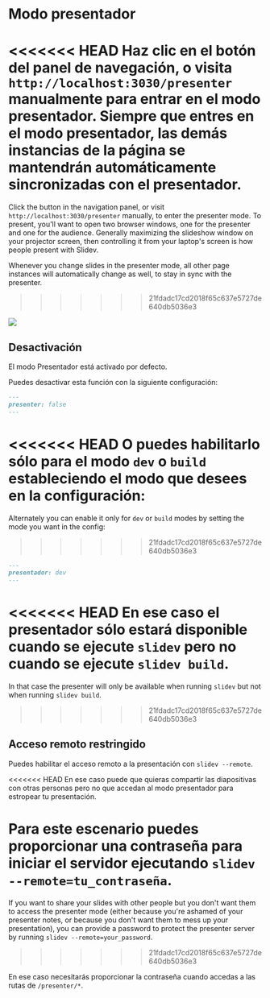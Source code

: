 # Modo presentador

<<<<<<< HEAD
Haz clic en el botón <carbon-user-speaker class="inline-icon-btn"/> del panel de navegación, o visita `http://localhost:3030/presenter` manualmente para entrar en el modo presentador. Siempre que entres en el modo presentador, las demás instancias de la página se mantendrán automáticamente sincronizadas con el presentador.
=======
Click the <carbon-user-speaker class="inline-icon-btn"/> button in the navigation panel, or visit `http://localhost:3030/presenter` manually, to enter the presenter mode. To present, you'll want to open two browser windows, one for the presenter and one for the audience. Generally maximizing the slideshow window on your projector screen, then controlling it from your laptop's screen is how people present with Slidev.

Whenever you change slides in the presenter mode, all other page instances will automatically change as well, to stay in sync with the presenter.
>>>>>>> 21fdadc17cd2018f65c637e5727de640db5036e3

![](/screenshots/presenter-mode.png)

## Desactivación

El modo Presentador está activado por defecto.

Puedes desactivar esta función con la siguiente configuración:

```md
---
presenter: false
---
```

<<<<<<< HEAD
O puedes habilitarlo sólo para el modo `dev` o `build` estableciendo el modo que desees en la configuración:
=======
Alternately you can enable it only for `dev` or `build` modes by setting the mode you want in the config:

>>>>>>> 21fdadc17cd2018f65c637e5727de640db5036e3
```md
---
presentador: dev
---
```
<<<<<<< HEAD
En ese caso el presentador sólo estará disponible cuando se ejecute `slidev` pero no cuando se ejecute `slidev build`.
=======

In that case the presenter will only be available when running `slidev` but not when running `slidev build`.
>>>>>>> 21fdadc17cd2018f65c637e5727de640db5036e3

## Acceso remoto restringido

Puedes habilitar el acceso remoto a la presentación con `slidev --remote`.

<<<<<<< HEAD
En ese caso puede que quieras compartir las diapositivas con otras personas pero no que accedan al modo presentador para estropear tu presentación.

Para este escenario puedes proporcionar una contraseña para iniciar el servidor ejecutando `slidev --remote=tu_contraseña`.
=======
If you want to share your slides with other people but you don't want them to access the presenter mode (either because you're ashamed of your presenter notes, or because you don't want them to mess up your presentation), you can provide a password to protect the presenter server by running `slidev --remote=your_password`.
>>>>>>> 21fdadc17cd2018f65c637e5727de640db5036e3

En ese caso necesitarás proporcionar la contraseña cuando accedas a las rutas de `/presenter/*`.